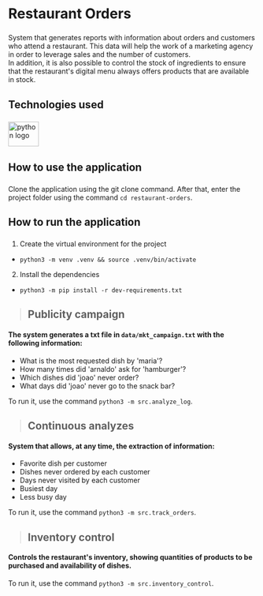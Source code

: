<h1 align="left">Restaurant Orders</h1>

###

<p align="left">System that generates reports with information about orders and customers who attend a restaurant. This data will help the work of a marketing agency in order to leverage sales and the number of customers.<br>In addition, it is also possible to control the stock of ingredients to ensure that the restaurant's digital menu always offers products that are available in stock.</p>

###

<h2 align="left">Technologies used</h2>

###

<div align="left">
  <img src="https://cdn.jsdelivr.net/gh/devicons/devicon/icons/python/python-original.svg" height="50" width="62" alt="python logo"  />
</div>

###

<h2 align="left">How to use the application</h2>

###

Clone the application using the git clone command. After that, enter the project folder using the command `cd restaurant-orders`.

###

<h2 align="left">How to run the application</h2>

###

1. Create the virtual environment for the project
 - `python3 -m venv .venv && source .venv/bin/activate`
 
2. Install the dependencies
- `python3 -m pip install -r dev-requirements.txt`

###

> <h2 align="left">Publicity campaign</h2>

#### The system generates a txt file in `data/mkt_campaign.txt` with the following information:

- What is the most requested dish by 'maria'?
- How many times did 'arnaldo' ask for 'hamburger'?
- Which dishes did 'joao' never order?
- What days did 'joao' never go to the snack bar?

To run it, use the command `python3 -m src.analyze_log`.

###

> <h2 align="left">Continuous analyzes</h2>

#### System that allows, at any time, the extraction of information:

- Favorite dish per customer
- Dishes never ordered by each customer
- Days never visited by each customer
- Busiest day
- Less busy day

To run it, use the command `python3 -m src.track_orders`.

###

> <h2 align="left">Inventory control</h2>

#### Controls the restaurant's inventory, showing quantities of products to be purchased and availability of dishes.

To run it, use the command `python3 -m src.inventory_control`.
